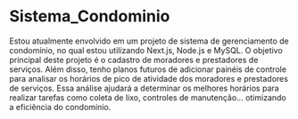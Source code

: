 # Sistema_Condominio
Estou atualmente envolvido em um projeto de sistema de gerenciamento de condomínio, no qual estou utilizando Next.js, Node.js e MySQL. O objetivo principal deste projeto é o cadastro de moradores e prestadores de serviços. Além disso, tenho planos futuros de adicionar painéis de controle para analisar os horários de pico de atividade dos moradores e prestadores de serviços. Essa análise ajudará a determinar os melhores horários para realizar tarefas como coleta de lixo, controles de manutenção... otimizando a eficiência do condomínio.
